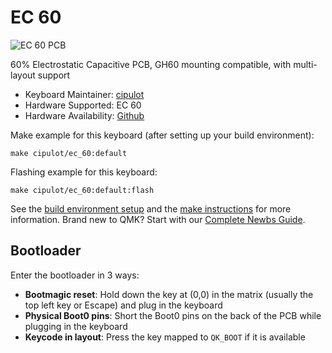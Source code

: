 # EC 60

![EC 60 PCB](https://i.imgur.com/XNwsVOn.png)

60% Electrostatic Capacitive PCB, GH60 mounting compatible, with multi-layout support

* Keyboard Maintainer: [cipulot](https://github.com/Cipulot)
* Hardware Supported: EC 60
* Hardware Availability: [Github](https://github.com/Cipulot/EC60)

Make example for this keyboard (after setting up your build environment):

    make cipulot/ec_60:default

Flashing example for this keyboard:

    make cipulot/ec_60:default:flash

See the [build environment setup](https://docs.qmk.fm/#/getting_started_build_tools) and the [make instructions](https://docs.qmk.fm/#/getting_started_make_guide) for more information. Brand new to QMK? Start with our [Complete Newbs Guide](https://docs.qmk.fm/#/newbs).

## Bootloader

Enter the bootloader in 3 ways:

* **Bootmagic reset**: Hold down the key at (0,0) in the matrix (usually the top left key or Escape) and plug in the keyboard
* **Physical Boot0 pins**: Short the Boot0 pins on the back of the PCB while plugging in the keyboard
* **Keycode in layout**: Press the key mapped to `QK_BOOT` if it is available
